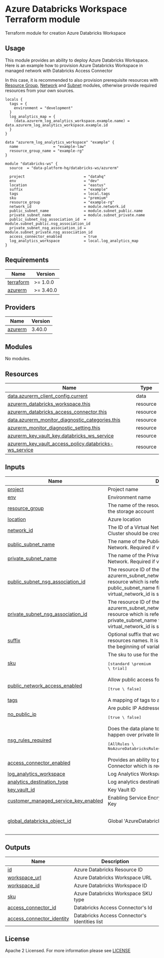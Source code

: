 # Azure Databricks Workspace Terraform module
Terraform module for creation Azure Databricks Workspace

## Usage
This module provides an ability to deploy Azure Databricks Workspace. Here is an example how to provision Azure Databricks Workspace in managed network with Databricks Access Connector

In this case, it is recommended to also provision prerequisite resources with [Resource Group](https://registry.terraform.io/modules/data-platform-hq/function-app-linux/azurerm/latest), [Network](https://registry.terraform.io/modules/data-platform-hq/network/azurerm/latest) and [Subnet](https://registry.terraform.io/modules/data-platform-hq/subnet/azurerm/latest) modules, otherwise provide required resources from your own sources. 

```hcl
locals {
  tags = {
    environment = "development"
  }
  log_analytics_map = { 
    (data.azurerm_log_analytics_workspace.example.name) = data.azurerm_log_analytics_workspace.example.id 
  }
}

data "azurerm_log_analytics_workspace" "example" {
  name                = "example-law"
  resource_group_name = "example-rg"
}

module "databricks-ws" {
  source  = "data-platform-hq/databricks-ws/azurerm"

  project                           = "datahq"
  env                               = "dev"
  location                          = "eastus"
  suffix                            = "example"
  tags                              = local.tags
  sku                               = "premium"
  resource_group                    = "example-rg"
  network_id                        = module.network.id
  public_subnet_name                = module.subnet_public.name
  private_subnet_name               = module.subnet_private.name
  public_subnet_nsg_association_id  = module.subnet_public.nsg_association_id
  private_subnet_nsg_association_id = module.subnet_private.nsg_association_id
  access_connector_enabled          = true
  log_analytics_workspace           = local.log_analytics_map
}
```

<!-- BEGIN_TF_DOCS -->
## Requirements

| Name                                                                      | Version   |
| ------------------------------------------------------------------------- | --------- |
| <a name="requirement_terraform"></a> [terraform](#requirement\_terraform) | >= 1.0.0  |
| <a name="requirement_azurerm"></a> [azurerm](#requirement\_azurerm)       | >= 3.40.0 |

## Providers

| Name                                                          | Version |
| ------------------------------------------------------------- | ------- |
| <a name="provider_azurerm"></a> [azurerm](#provider\_azurerm) | 3.40.0  |

## Modules

No modules.

## Resources

| Name                                                                                                                                                    | Type     |
|---------------------------------------------------------------------------------------------------------------------------------------------------------| -------- |
| [data.azurerm_client_config.current](https://registry.terraform.io/providers/hashicorp/azurerm/latest/docs/data-sources/client_config)   | data |
| [azurerm_databricks_workspace.this](https://registry.terraform.io/providers/hashicorp/azurerm/latest/docs/resources/databricks_workspace)               | resource |
| [azurerm_databricks_access_connector.this](https://registry.terraform.io/providers/hashicorp/azurerm/latest/docs/resources/databricks_access_connector) | resource |
| [data.azurerm_monitor_diagnostic_categories.this](https://registry.terraform.io/providers/hashicorp/azurerm/latest/docs/data-sources/monitor_diagnostic_categories) | resource |
| [azurerm_monitor_diagnostic_setting.this](https://registry.terraform.io/providers/hashicorp/azurerm/latest/docs/resources/monitor_diagnostic_setting)   | resource |
| [azurerm_key_vault_key.databricks_ws_service](https://registry.terraform.io/providers/hashicorp/azurerm/latest/docs/resources/key_vault_key)   | resource |
| [azurerm_key_vault_access_policy.databricks-ws_service](https://registry.terraform.io/providers/hashicorp/azurerm/latest/docs/resources/key_vault_access_policy)   | resource |

## Inputs

| Name                                                                                                                                          | Description                                                                                                                                                                    | Type          | Default  | Required |
|-----------------------------------------------------------------------------------------------------------------------------------------------|--------------------------------------------------------------------------------------------------------------------------------------------------------------------------------|---------------|----------|:--------:|
| <a name="input_project"></a> [project](#input\_project)                                                                                       | Project name                                                                                                                                                                   | `string`      | n/a      |   yes    |
| <a name="input_env"></a> [env](#input\_env)                                                                                                   | Environment name                                                                                                                                                               | `string`      | n/a      |   yes    |
| <a name="input_resource_group"></a> [resource\_group](#input\_resource\_group)                                                                | The name of the resource group in which to create the storage account                                                                                                          | `string`      | n/a      |   yes    |
| <a name="input_location"></a> [location](#input\_location)                                                                                    | Azure location                                                                                                                                                                 | `string`      | n/a      |   yes    |
| <a name="input_network_id"></a> [network\_id](#input\_network\_id)                                                                            | The ID of a Virtual Network where this Databricks Cluster should be created                                                                                                    | `string`      | n/a      |   yes    |
| <a name="input_public_subnet_name"></a> [public\_subnet\_name](#input\_public\_subnet\_name)                                                  | The name of the Public Subnet within the Virtual Network. Required if virtual_network_id is set                                                                                | `string`      | n/a      |   yes    |
| <a name="input_private_subnet_name"></a> [private\_subnet\_name](#input\_private\_subnet\_name)                                               | The name of the Private Subnet within the Virtual Network. Required if virtual_network_id is set                                                                               | `string`      | n/a      |   yes    |
| <a name="input_public_subnet_nsg_association_id"></a> [public\_subnet\_nsg\_association\_id](#input\_public\_subnet\_nsg\_association\_id)    | The resource ID of the azurerm_subnet_network_security_group_association resource which is referred to by the public_subnet_name field. Required if virtual_network_id is set  | `string`      | n/a      |   yes    |
| <a name="input_private_subnet_nsg_association_id"></a> [private\_subnet\_nsg\_association\_id](#input\_private\_subnet\_nsg\_association\_id) | The resource ID of the azurerm_subnet_network_security_group_association resource which is referred to by the private_subnet_name field. Required if virtual_network_id is set | `string`      | n/a      |   yes    |
| <a name="input_suffix"></a> [suffix](#input\_suffix)                                                                                          | Optional suffix that would be added to the end of resources names. It is recommended to use dash at the beginning of variable (e.x., '-example')                               | `string`      | n/a      |    no    |
| <a name="input_sku"></a> [sku](#input\_sku)                                                                                                   | The sku to use for the Databricks Workspace: <pre>[standard \premium \ trial]</pre>                                                                                            | `string`      | standard |    no    |
| <a name="input_public_network_access_enabled"></a> [public\_network\_access\_enabled](#input\_public\_network\_access\_enabled)               | Allow public access for accessing workspace: <pre>[true \ false] </pre>                                                                                                        | `bool`        | true     |    no    |
| <a name="input_tags"></a> [tags](#input\_tags)                                                                                                | A mapping of tags to assign to the resource                                                                                                                                    | `map(string)` | {}       |    no    |
| <a name="input_no_public_ip"></a> [no\_public\_ip](#input\_no\_public\_ip)                                                                    | Are public IP Addresses not allowed?: <pre>[true \ false] </pre>                                                                                                               | `bool`        | true     |    no    |
| <a name="input_nsg_rules_required"></a> [nsg\_rules\_required](#input\_nsg\_rules\_required)                                                  | Does the data plane to control plane communication happen over private link endpoint only or publicly?: <pre>[AllRules \ NoAzureDatabricksRules \ NoAzureServiceRules] </pre>  | `string`      | AllRules |    no    |
| <a name="input_access_connector_enabled"></a> [access\_connector\_enabled](#input\_access\_connector\_enabled)                                | Provides an ability to provision Databricks Access Connector which is required for Unity Catalog feature                                                                       | `bool`        | false    |    no    |
| <a name="input_log_analytics_workspace"></a> [log\_analytics\_workspace](#input\_log\_analytics\_workspace)| Log Analytics Workspace Name to ID map | `map(string)` | {} | no |
| <a name="input_analytics_destination_type"></a> [analytics\_destination\_type](#input\_analytics\_destination\_type)| Log analytics destination type | `string` | "Dedicated" | no |
| <a name="input_key_vault_id"></a> [key\_vault\_id](#input\_key\_vault\_id)| Key Vault ID | `string` | null | no |
| <a name="input_customer_managed_service_key_enabled"></a> [customer\_managed\_service\_key\_enabled](#input\_customer\_managed\_service\_key\_enabled)| Enabling Service Encryption with Customer Managed Key | `bool` | false | no |
| <a name="input_global_databricks_object_id"></a> [global\_databricks\_object\_id](#input\_global\_databricks\_object\_id)| Global 'AzureDatabricks' SP object id | `string` | "9b38785a-6e08-4087-a0c4-20634343f21f" | no |
## Outputs

| Name                                                                                                                | Description                                   |
|---------------------------------------------------------------------------------------------------------------------|-----------------------------------------------|
| <a name="output_id"></a> [id](#output\_id)                                                                          | Azure Databricks Resource ID                  |
| <a name="output_workspace_url"></a> [workspace\_url](#output\_workspace\_url)                                       | Azure Databricks Workspace URL                |
| <a name="output_workspace_id"></a> [workspace\_id](#output\_workspace\_id)                                          | Azure Databricks Workspace ID                 |
| <a name="output_sku"></a> [sku](#output\_sku)                                                                       | Azure Databricks Workspace SKU type           |
| <a name="output_access_connector_id"></a> [access\_connector\_id](#output\_access\_connector\_id)                   | Databricks Access Connector's Id              |
| <a name="output_access_connector_identity"></a> [access\_connector\_identity](#output\_access\_connector\_identity) | Databricks Access Connector's Identities list |
<!-- END_TF_DOCS -->

## License

Apache 2 Licensed. For more information please see [LICENSE](https://github.com/data-platform-hq/terraform-azurerm-databricks-ws/blob/main/LICENSE)
